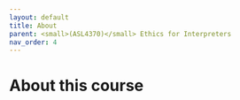 ```yaml
---
layout: default
title: About
parent: <small>(ASL4370)</small> Ethics for Interpreters
nav_order: 4
---
```


# About this course

